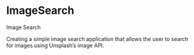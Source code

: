 # ImageSearch
Image Search

Creating a simple image search application that allows the user to search for images using Unsplash’s image API.
